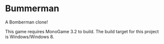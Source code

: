 # Bummerman

A Bomberman clone!

This game requires MonoGame 3.2 to build. The build target for this project is Windows/Windows 8.
